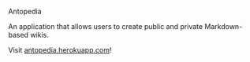 Antopedia

An application that allows users to create public and private Markdown-based wikis.

Visit [antopedia.herokuapp.com](antopedia.herokuapp.com)!
